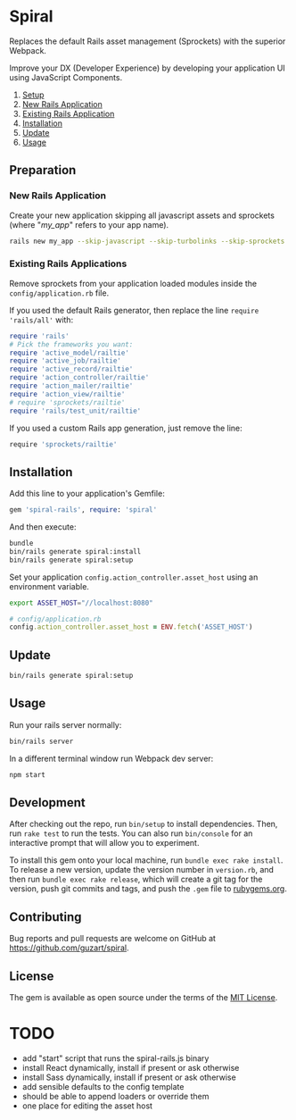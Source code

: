 # Spiral

Replaces the default Rails asset management (Sprockets) with the superior Webpack.

Improve your DX (Developer Experience) by developing your application UI using
JavaScript Components.

1. [Setup](#setup)  
  1. [New Rails Application](#new-rails-application)  
  1. [Existing Rails Application](#existing-rails-applications)
1. [Installation](#installation)
1. [Update](#update)
1. [Usage](#usage)

## Preparation

### New Rails Application

Create your new application skipping all javascript assets and sprockets (where "*my_app*" refers to your app name).

```bash
rails new my_app --skip-javascript --skip-turbolinks --skip-sprockets
```

### Existing Rails Applications

Remove sprockets from your application loaded modules inside the `config/application.rb` file.

If you used the default Rails generator, then replace the line `require 'rails/all'` with:

```ruby
require 'rails'
# Pick the frameworks you want:
require 'active_model/railtie'
require 'active_job/railtie'
require 'active_record/railtie'
require 'action_controller/railtie'
require 'action_mailer/railtie'
require 'action_view/railtie'
# require 'sprockets/railtie'
require 'rails/test_unit/railtie'
```

If you used a custom Rails app generation, just remove the line:

```bash
require 'sprockets/railtie'
```

## Installation

Add this line to your application's Gemfile:

```ruby
gem 'spiral-rails', require: 'spiral'
```

And then execute:

```bash
bundle
bin/rails generate spiral:install
bin/rails generate spiral:setup
```

Set your application `config.action_controller.asset_host` using an environment variable.

```bash
export ASSET_HOST="//localhost:8080"
```

```ruby
# config/application.rb
config.action_controller.asset_host = ENV.fetch('ASSET_HOST')
```

## Update

```bash
bin/rails generate spiral:setup
```

## Usage

Run your rails server normally:

```bash
bin/rails server
```

In a different terminal window run Webpack dev server:

```bash
npm start
```


## Development

After checking out the repo, run `bin/setup` to install dependencies. Then, run `rake test` to run the tests. You can also run `bin/console` for an interactive prompt that will allow you to experiment.

To install this gem onto your local machine, run `bundle exec rake install`. To release a new version, update the version number in `version.rb`, and then run `bundle exec rake release`, which will create a git tag for the version, push git commits and tags, and push the `.gem` file to [rubygems.org](https://rubygems.org).

## Contributing

Bug reports and pull requests are welcome on GitHub at https://github.com/guzart/spiral.


## License

The gem is available as open source under the terms of the [MIT License](http://opensource.org/licenses/MIT).

# TODO

* add "start" script that runs the spiral-rails.js binary
* install React dynamically, install if present or ask otherwise
* install Sass dynamically, install if present or ask otherwise
* add sensible defaults to the config template
* should be able to append loaders or override them
* one place for editing the asset host

